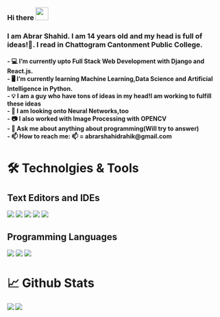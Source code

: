 
### Hi there <img src="https://media1.tenor.com/images/f38bd4f0ae23b4d7d594c388ab4f09ed/tenor.gif?itemid=12359359" width="30px">
<h3>I am Abrar Shahid. I am 14 years old and my head is full of ideas!🙂. I read in Chattogram Cantonment Public College.</h3>
<h4>
- 💻 I’m currently upto Full Stack Web Development with Django and React.js.<br>
- 🖥️ I’m currently learning Machine Learning,Data Science and Artificial Intelligence in Python.<br>
- 💡 I am a guy who have tons of ideas in my head!I am working to fulfill these ideas <br>
- 🧠 I am looking onto Neural Networks,too<br>
- 📷 I also worked with Image Processing with OPENCV<br>
- 📢 Ask me about anything about programming(Will try to answer)<br>
- 📫 How to reach me: 📫 = abrarshahidrahik@gmail.com<br>

 </h4>
  <h1>🛠️ Technolgies & Tools</h1>
  <h2>Text Editors and IDEs</h2>
  <img src="https://img.shields.io/badge/Editor-VS Code-informational?style=flat&logo=data:image/svg%2bxml;base64,<BASE64_DATA">
  <img src="https://img.shields.io/badge/Editor-Sublime Text-informational?style=flat&logo=data:image/svg%2bxml;base64,<BASE64_DATA">
  <img src="https://img.shields.io/badge/IDE-Pycharm-informational?style=flat&logo=data:image/svg%2bxml;base64,<BASE64_DATA">
  
  <img src="https://img.shields.io/badge/Language-HTML-informational?style=flat&logo=data:image/svg%2bxml;base64,<BASE64_DATA">
  <img src="https://img.shields.io/badge/Language-CSS-informational?style=flat&logo=data:image/svg%2bxml;base64,<BASE64_DATA">
  <h2>Programming Languages</h2>
  
  
  <img src="https://img.shields.io/badge/Language-Python-informational?style=flat&logo=data:image/svg%2bxml;base64,<BASE64_DATA">
 <img src="https://img.shields.io/badge/Language-Javascript-informational?style=flat&logo=data:image/svg%2bxml;base64,<BASE64_DATA">
<img src="https://img.shields.io/badge/Language-C++-informational?style=flat&logo=data:image/svg%2bxml;base64,<BASE64_DATA">
  
  <h1>📈 Github Stats</h1>
 <img align="center" src="https://github-readme-stats.vercel.app/api/top-langs/?username=abrarshahid&theme=radical" />
 <img align="left" src="https://github-readme-stats.vercel.app/api?username=abrarshahid&theme=onedark">


